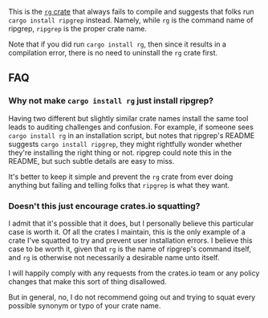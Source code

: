 This is the [`rg` crate][rgcrate] that always fails to compile and suggests
that folks run `cargo install ripgrep` instead. Namely, while `rg` is the
command name of ripgrep, `ripgrep` is the proper crate name.

Note that if you did run `cargo install rg`, then since it results in a
compilation error, there is no need to uninstall the `rg` crate first.

## FAQ

### Why not make `cargo install rg` just install ripgrep?

Having two different but slightly similar crate names install the same tool
leads to auditing challenges and confusion. For example, if someone sees `cargo
install rg` in an installation script, but notes that ripgrep's README suggests
`cargo install ripgrep`, they might rightfully wonder whether they're
installing the right thing or not. ripgrep could note this in the README, but
such subtle details are easy to miss.

It's better to keep it simple and prevent the `rg` crate from ever doing
anything but failing and telling folks that `ripgrep` is what they want.

### Doesn't this just encourage crates.io squatting?

I admit that it's possible that it does, but I personally believe this
particular case is worth it. Of all the crates I maintain, this is the only
example of a crate I've squatted to try and prevent user installation errors.
I believe this case to be worth it, given that `rg` is the name of ripgrep's
command itself, and `rg` is otherwise not necessarily a desirable name unto
itself.

I will happily comply with any requests from the crates.io team or any policy
changes that make this sort of thing disallowed.

But in general, no, I do not recommend going out and trying to squat every
possible synonym or typo of your crate name.

[rgcrate]: https://crates.io/crates/rg
